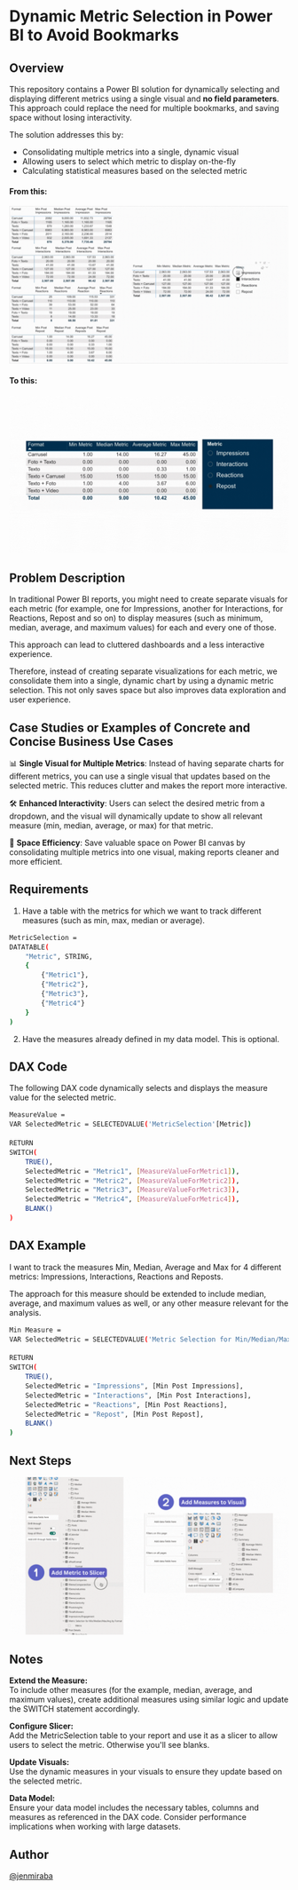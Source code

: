 

# Dynamic Metric Selection in Power BI to Avoid Bookmarks

## Overview
This repository contains a Power BI solution for dynamically selecting and displaying different metrics using a single visual and **no field parameters**. This approach could replace the need for multiple bookmarks, and saving space without losing interactivity.

The solution addresses this by:
- Consolidating multiple metrics into a single, dynamic visual
- Allowing users to select which metric to display on-the-fly
- Calculating statistical measures based on the selected metric

#### From this:
![Alternate image text](./images/DAX6A.gif)  

#### To this:  
![Alternate image text](./images/DAX6B.gif)  



## Problem Description

In traditional Power BI reports, you might need to create separate visuals for each metric (for example, one for Impressions, another for Interactions, for Reactions, Repost and so on) to display measures (such as minimum, median, average, and maximum values) for each and every one of those. 

This approach can lead to cluttered dashboards and a less interactive experience.

Therefore, instead of creating separate visualizations for each metric, we consolidate them into a single, dynamic chart by using a dynamic metric selection. This not only saves space but also improves data exploration and user experience.  

## Case Studies or Examples of Concrete and Concise Business Use Cases

📊 **Single Visual for Multiple Metrics**: Instead of having separate charts for different metrics, you can use a single visual that updates based on the selected metric. This reduces clutter and makes the report more interactive.

🛠️ **Enhanced Interactivity**: Users can select the desired metric from a dropdown, and the visual will dynamically update to show all relevant measure (min, median, average, or max) for that metric.

💾 **Space Efficiency**: Save valuable space on Power BI canvas by consolidating multiple metrics into one visual, making reports cleaner and more efficient.

## Requirements

1. Have a table with the metrics for which we want to track different measures (such as min, max, median or average).

```bash
MetricSelection = 
DATATABLE(
    "Metric", STRING,
    {  
        {"Metric1"}, 
        {"Metric2"},  
        {"Metric3"},  
        {"Metric4"}   
    }  
)
```

2. Have the measures already defined in my data model. This is optional.


## DAX Code

The following DAX code dynamically selects and displays the measure value for the selected metric. 

```bash
MeasureValue = 
VAR SelectedMetric = SELECTEDVALUE('MetricSelection'[Metric])

RETURN
SWITCH(
    TRUE(),
    SelectedMetric = "Metric1", [MeasureValueForMetric1]),
    SelectedMetric = "Metric2", [MeasureValueForMetric2]),
    SelectedMetric = "Metric3", [MeasureValueForMetric3]),
    SelectedMetric = "Metric4", [MeasureValueForMetric4]),
    BLANK()
)
```

## DAX Example

I want to track the measures Min, Median, Average and Max for 4 different metrics: Impressions, Interactions, Reactions and Reposts.

The approach for this measure should be extended to include median, average, and maximum values as well, or any other measure relevant for the analysis.

```bash
Min Measure = 
VAR SelectedMetric = SELECTEDVALUE('Metric Selection for Min/Median/Max/Avg by Format'[Metric])

RETURN
SWITCH(
    TRUE(),
    SelectedMetric = "Impressions", [Min Post Impressions],
    SelectedMetric = "Interactions", [Min Post Interactions],
    SelectedMetric = "Reactions", [Min Post Reactions],
    SelectedMetric = "Repost", [Min Post Repost],
    BLANK()
)
```

## Next Steps

![Alternate image text](./images/DAX6C.gif)

## Notes
**Extend the Measure:**  
To include other measures (for the example, median, average, and maximum values), create additional measures using similar logic and update the SWITCH statement accordingly.

**Configure Slicer:**  
Add the MetricSelection table to your report and use it as a slicer to allow users to select the metric. Otherwise you'll see blanks.

**Update Visuals:**  
Use the dynamic measures in your visuals to ensure they update based on the selected metric.

**Data Model:**  
Ensure your data model includes the necessary tables, columns and measures as referenced in the DAX code. Consider performance implications when working with large datasets.

## Author
[@jenmiraba](https://github.com/jenmiraba)


